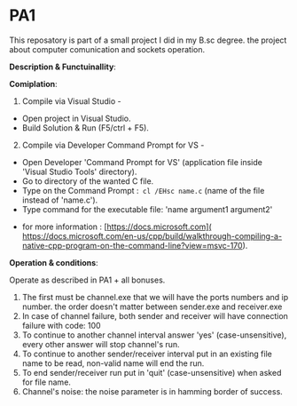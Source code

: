 # PA1
This reposatory is part of a small project I did in my B.sc degree. the project about computer comunication and sockets operation.

**Description & Functuinallity**:


**Comiplation**:
1. Compile via Visual Studio -
- Open project in Visual Studio.
- Build Solution & Run (F5/ctrl + F5).

2. Compile via Developer Command Prompt for VS -
- Open Developer 'Command Prompt for VS' (application file inside 'Visual Studio Tools' directory).
- Go to directory of the wanted C file.
- Type on the Command Prompt :```
    cl /EHsc name.c``` 
  (name of the file instead of 'name.c').
- Type command for the executable file: 'name argument1 argument2'
* for more information : [https://docs.microsoft.com]( https://docs.microsoft.com/en-us/cpp/build/walkthrough-compiling-a-native-cpp-program-on-the-command-line?view=msvc-170).


**Operation & conditions**:

Operate as described in PA1 + all bonuses.
1. The first must be channel.exe that we will have the ports numbers and ip number. the order doesn't matter between sender.exe and receiver.exe
2. In case of channel failure, both sender and receiver will have connection failure with code: 100
3. To continue to another channel interval answer 'yes' (case-unsensitive), every other answer will stop channel's run.
3. To continue to another sender/receiver interval put in an existing file name to be read, non-valid name will end the run.
4. To end sender/receiver run put in 'quit' (case-unsensitive) when asked for file name.
5. Channel's noise: the noise parameter is in hamming border of success.
